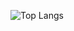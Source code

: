 
![Top Langs](https://github-readme-stats.vercel.app/api/top-langs/?username=aljabl&theme=dark&layout=compact)
